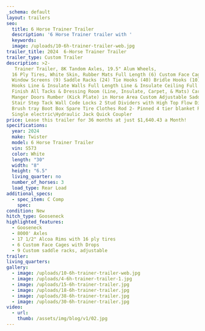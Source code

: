 ```yaml
---
_schema: default
layout: trailers
seo:
  title: 6 Horse Trainer Trailer
  description: '6 Horse Trainer trailer with '
  keywords:
  image: /uploads/10-6h-trainer-trailer-web.jpg
trailer_title: 2024  6-Horse Trainer Trailer
trailer_type: Custom Trailer
description: >2-
   Trainer Trailer, 8K Tandom Axles, 19.5" Alum Wheels,
  16 Ply Tires, White Skin, Rubber Mats Full Length (6) Custom Face Cages (12)
  Window Screens (9) Saddle Racks (24) Tie Hooks (40) Bridle Hooks (10) Manger
  Hooks Line & Insulate Walls Full Length Line & Insulate Ceiling Full Length
  Finish All Tacks & Dressing Room (Line, Insulate, Carpet, & Mats) Carpet
  Manger Doors Rumber (Kick Plate) in Horse Area Custom Adjustable Saddle Racks
  Stair Step Tack Wall Code Locks 2 Stud Dividers with High Top Flow Divider 2
  Brush tray Boot Box Spare Tire Clothes Rod 2- Pinned 4 tier blanket Racks
  Single electric\Hydraulic Jack Quick Coupler
price: Lease this trailer for 36 months at just $1,640.43 a Month!
specifications:
  year: 2024
  make: Twister
  model: 6 Horse Trainer Trailer
  vin: S573
  color: White
  length: "30"
  width: "8"
  height: "6.5"
  living_quarter: no
  number_of_horses: 3
  load_type: Rear Load
additional_specs:
  - spec_item: C Comp
    spec:
condition: New
hitch_type: Gooseneck
highlighted_features:
  - Gooseneck
  - 8000' Axles
  - 17 1/2" Alcoa Rims with 16 ply tires
  - 6 Custom Face Cages with Drops
  - 9 Custom saddle racks, adjustable
trailer:
living_quarters:
gallery:
  - image: /uploads/10-6h-trainer-trailer-web.jpg
  - image: /uploads/4-6h-trainer-trailer-1.jpg
  - image: /uploads/15-6h-trainer-trailer.jpg
  - image: /uploads/18-6h-trainer-trailer.jpg
  - image: /uploads/38-6h-trainer-trailer.jpg
  - image: /uploads/30-6h-trainer-trailer.jpg
video:
  - url:
    thumb: /assets/img/blog/v1/02.jpg
---
```

